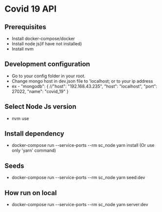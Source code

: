 # Covid 19  API

## Prerequisites
- Install docker-compose/docker
- Install node js(if have not installed)
- Install nvm

## Development configuration
- Go to your config folder in your root.
- Change mongo host in dev.json file to 'localhost; or to your ip address
- ex - "mongodb": {
            //"host": "192.168.43.235",
            "host": "localhost",
            "port": 27022,
            "name": "covid_19"
        }

## Select Node Js version
- nvm use

## Install dependency
- docker-compose run --service-ports --rm sc_node yarn install (Or use only 'yarn' command)

## Seeds
- docker-compose run --service-ports --rm sc_node yarn seed:dev

## How run on local
- docker-compose run --service-ports --rm sc_node yarn server:dev
